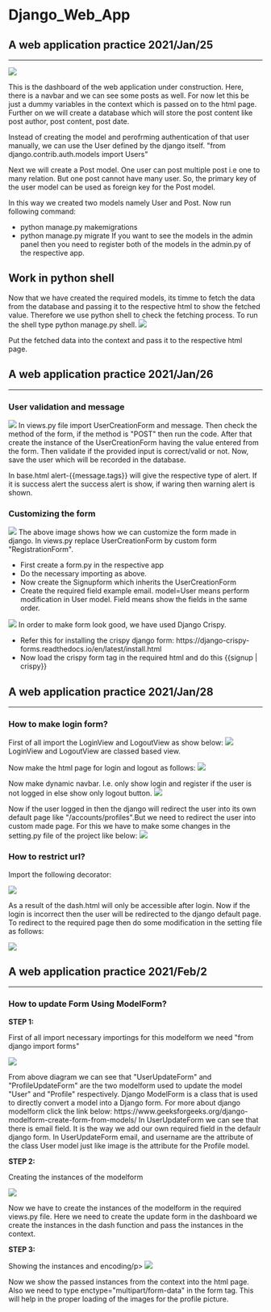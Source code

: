 # Django_Web_App

<h2>A web application practice 2021/Jan/25</h2>
<hr>
<img src="Images for github/Dashborad.PNG">
<p>This is the dashboard of the web application under construction. Here, there is a navbar and we can see some posts as well. 
For now let this be just a dummy variables in the context which is passed on to the html page. 
Further on we will create a database which will store the post content like post author, post content, post date.
</p>

<p>
Instead of creating the model and perofrming authentication of that user manually, we can use the User defined by the django itself.
"from django.contrib.auth.models import Users"

Next we will create a Post model. One user can post multiple post i.e one to many relation. But one post cannot have many user.
So, the primary key of the user model can be used as foreign key for the Post model.

In this way we created two models namely User and Post. Now run following command:
- python manage.py makemigrations
- python manage.py migrate
If you want to see the models in the admin panel then you need to register both of the models in the admin.py of the respective app.
</p>

<h2>Work in python shell </h2>
<p>
  Now that we have created the required models, its timme to fetch the data from the database and passing it to the respective html to show the
  fetched value. Therefore we use python shell to check the fetching process. To run the shell type python manage.py shell.
  <img src="Images for github/PyhonShell.PNG"/>
</p>

<p>
  Put the fetched data into the context and pass it to the respective html page.
</p>

<h2>A web application practice 2021/Jan/26</h2>
<hr>
<p>
  <h3> User validation and message</h3>
  <img src="Images for github/user_validation_and_message.PNG"/>
  In views.py file import UserCreationForm and message. Then check the method of the form, if the method is "POST" then run the code. After that create the
  instance of the UserCreationForm having the value entered from the form. Then validate if the provided input is correct/valid or not. Now, save the user which 
  will be recorded in the database.
  
  In base.html alert-{{message.tags}} will give the respective type of alert. If it is success alert the success alert is show, if waring then warning alert is shown.
</p>

<p>
  <h3>Customizing the form</h3>
  <img src="Images for github/Custome_registration_form.PNG"/>
  The above image shows how we can customize the form made in django. In views.py replace UserCreationForm by custom form "RegistrationForm". 
  <ul>
    <li>First create a form.py in the respective app</li>
    <li>Do the necessary importing as above.</li>
    <li>Now create the Signupform which inherits the UserCreationForm</li>
    <li>Create the required field example email. model=User means perform modification in User model. Field means show the fields in the same order.</li>
  </ul>
</p>

<p>
  <img src="Images for github/Crispy.PNG"/>
  In order to make form look good, we have used Django Crispy.
  <ul>
    <li>Refer this for installing the crispy django form: https://django-crispy-forms.readthedocs.io/en/latest/install.html</li>
    <li>Now load the crispy form tag in the required html and do this {{signup | crispy}}</li>
  </ul>
</p>


<h2>A web application practice 2021/Jan/28</h2>
<hr>
<div>
  <h3>How to make login form?</h3>
  <p>
    First of all import the LoginView and LogoutView as show below:
    <img src="Images for github/Login_logout_view.PNG"/>
    LoginView and LogoutView are classed based view.
  </p>
  <p>
    Now make the html page for login and logout as follows:
    <img src="Images for github/Login_logout_html.PNG"/>
  </p>
  <p>
    Now make dynamic navbar. I.e. only show login and register if the user is not logged in else show only logout button.
    <img src="Images for github/Dynamic_login_logout_button.PNG"/>
  </p>
  <p>
    Now if the user logged in then the django will redirect the user into its own default page like "/accounts/profiles".But we
    need to redirect the user into custom made page. For this we have to make some changes in the setting.py file of the project 
    like below:
    <img src="Images for github/Login_redirect_url.PNG"/>
  </p>
<div>
  
<div>
   <h3>How to restrict url?</h3>
   <p>
      Import the following decorator:
   </p>
   <img src="Images for github/Login required.PNG"/>
   <p>
      As a result of the dash.html will only be accessible after login. Now if the login is incorrect then the user will be redirected to
      the django default page. To redirect to the required page then do some modification in the setting file as follows:
   </p>
   <img src="Images for github/Login url.PNG"/>
</div> 

<div>
  <h2>A web application practice 2021/Feb/2</h2>
  <hr>
  <h3>How to update Form Using ModelForm?</h3>
  <b>STEP 1:</b><p>First of all import necessary importings for this modelform we need "from django import forms"</p>
  <img src="Images for github/ModelForm_1st_step.PNG"/>
  <p>
    From above diagram we can see that "UserUpdateForm" and "ProfileUpdateForm" are the two modelform used to update the model
    "User" and "Profile" respectively. Django ModelForm is a class that is used to directly convert a model into a Django form.
    For more about django modelform click the link below: https://www.geeksforgeeks.org/django-modelform-create-form-from-models/
    In UserUpdateForm we can see that there is email field. It is the way we add our own required field in the defaulr django form.
    In UserUpdateForm email, and username are the attribute of the class User model just like image is the attribute for the Profile model.
  </p>
  <b>STEP 2:</b><p>Creating the instances of the modelform</p>
  <img src="Images for github/ModelForm_2nd_step.PNG"/>
  <p>
    Now we have to create the instances of the modelform in the required views.py file. Here we need to create the update form in the dashboard
    we create the instances in the dash function and pass the instances in the context.
  </p>
  
  <b>STEP 3:</b><p>Showing the instances and encoding/p>
  <img src="Images for github/ModelForm_3rd_step.PNG">
  <p>
    Now we show the passed instances from the context into the html page. Also we need to type enctype="multipart/form-data" in the form tag.
    This will help in the proper loading of the images for the profile picture.
  </p>
  
</div>
